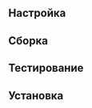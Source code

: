 <pkg :name="'grep'" instsize showsbu2></pkg>

## Настройка
<package-script :package="'grep'" :type="'configure'"></package-script>

## Сборка
<package-script :package="'grep'" :type="'build'"></package-script>

## Тестирование
<package-script :package="'grep'" :type="'test'"></package-script>

## Установка
<package-script :package="'grep'" :type="'install'"></package-script>

<script>
	new Vue({ el: '#main' })
</script> 
